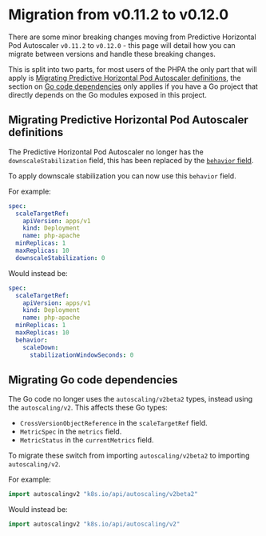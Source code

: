 # Migration from v0.11.2 to v0.12.0

There are some minor breaking changes moving from Predictive Horizontal Pod Autoscaler `v0.11.2` to `v0.12.0` - this
page will detail how you can migrate between versions and handle these breaking changes.

This is split into two parts, for most users of the PHPA the only part that will apply is [Migrating Predictive
Horizontal Pod Autoscaler definitions](#migrating-predictive-horizontal-pod-autoscaler-definitions), the section
on [Go code dependencies](#migrating-go-code-dependencies) only applies if you have a Go project that directly depends
on the Go modules exposed in this project.

## Migrating Predictive Horizontal Pod Autoscaler definitions

The Predictive Horizontal Pod Autoscaler no longer has the `downscaleStabilization` field, this has been replaced by
the [`behavior` field](../../reference/configuration.md#behavior).

To apply downscale stabilization you can now use this `behavior` field.

For example:

```yaml
spec:
  scaleTargetRef:
    apiVersion: apps/v1
    kind: Deployment
    name: php-apache
  minReplicas: 1
  maxReplicas: 10
  downscaleStabilization: 0
```

Would instead be:

```yaml
spec:
  scaleTargetRef:
    apiVersion: apps/v1
    kind: Deployment
    name: php-apache
  minReplicas: 1
  maxReplicas: 10
  behavior:
    scaleDown:
      stabilizationWindowSeconds: 0
```

## Migrating Go code dependencies

The Go code no longer uses the `autoscaling/v2beta2` types, instead using the `autoscaling/v2`. This affects these
Go types:

- `CrossVersionObjectReference` in the `scaleTargetRef` field.
- `MetricSpec` in the `metrics` field.
- `MetricStatus` in the `currentMetrics` field.

To migrate these switch from importing `autoscaling/v2beta2` to importing `autoscaling/v2`.

For example:

```go
import autoscalingv2 "k8s.io/api/autoscaling/v2beta2"
```

Would instead be:

```go
import autoscalingv2 "k8s.io/api/autoscaling/v2"
```
